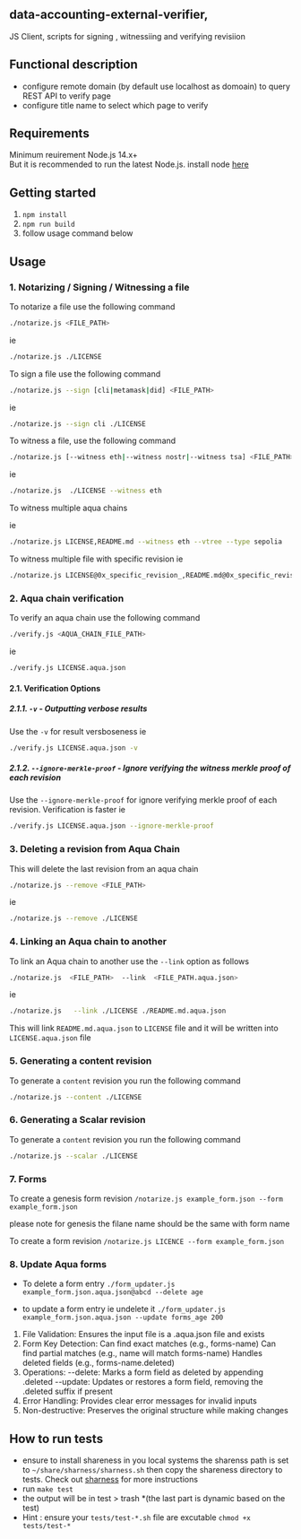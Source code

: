 ## data-accounting-external-verifier,
JS Client,  scripts for signing , witnessiing and verifying revisiion <br/>

## Functional description
* configure remote domain (by default use localhost as domoain) to query REST API to verify page
* configure title name to select which page to verify


## Requirements
Minimum reuirement Node.js 14.x+ <br/>
But it is recommended to run the latest Node.js.
install node [here](https://nodejs.org/en/download)

## Getting started 
1. `npm install`
2. `npm run build`
3. follow usage command below 


## Usage
### 1. Notarizing / Signing / Witnessing a file

To notarize a file use the following command

```bash 
./notarize.js <FILE_PATH>
```

ie 

```bash 
./notarize.js ./LICENSE
```


To sign a file use the following command

```bash
./notarize.js --sign [cli|metamask|did] <FILE_PATH>
```

ie 

```bash
./notarize.js --sign cli ./LICENSE
```


To witness a file, use the following command

```bash
./notarize.js [--witness eth|--witness nostr|--witness tsa] <FILE_PATH>
```

ie

```bash
./notarize.js  ./LICENSE --witness eth
```

To witness multiple aqua chains 

ie 
```bash
./notarize.js LICENSE,README.md --witness eth --vtree --type sepolia
```



To witness multiple file with specific revision 
ie 
```bash
./notarize.js LICENSE@0x_specific_revision_,README.md@0x_specific_revision_ --witness eth  --type cli --vtree
```


### 2. Aqua chain verification

To verify an aqua chain use the following command

```bash
./verify.js <AQUA_CHAIN_FILE_PATH>
```

ie

```bash
./verify.js LICENSE.aqua.json
```

#### 2.1. Verification Options

##### 2.1.1. `-v` - Outputting verbose results

Use the `-v` for result versboseness ie

```bash
./verify.js LICENSE.aqua.json -v
```

##### 2.1.2. `--ignore-merkle-proof` - Ignore verifying the witness merkle proof of each revision

Use the `--ignore-merkle-proof` for ignore verifying merkle proof of each revision. Verification is faster ie

```bash
./verify.js LICENSE.aqua.json --ignore-merkle-proof
```

### 3. Deleting a revision from Aqua Chain

This will delete the last revision from an aqua chain

```bash
./notarize.js --remove <FILE_PATH>
```

ie

```bash
./notarize.js --remove ./LICENSE
```


### 4. Linking an Aqua chain to another

To link an Aqua chain to another use the `--link` option as follows

```bash
./notarize.js  <FILE_PATH>  --link  <FILE_PATH.aqua.json>
```

ie

```bash
./notarize.js   --link ./LICENSE ./README.md.aqua.json
```

This will link `README.md.aqua.json` to `LICENSE` file and it will be written into `LICENSE.aqua.json` file


### 5. Generating a content revision

To generate a `content` revision you run the following command

```bash
./notarize.js --content ./LICENSE
```

### 6. Generating a Scalar revision

To generate a `content` revision you run the following command


```bash
./notarize.js --scalar ./LICENSE
```

### 7.  Forms 
To create a genesis form revision 
`/notarize.js example_form.json --form example_form.json `

please note for genesis the filane name should be the same with form name

To create a form revision 
`/notarize.js LICENCE --form example_form.json `

### 8. Update Aqua forms 

* To delete a form entry  `./form_updater.js example_form.json.aqua.json@abcd --delete age`
 
*  to update a form entry ie undelete it `./form_updater.js example_form.json.aqua.json --update forms_age 200`
 

1. File Validation: Ensures the input file is a .aqua.json file and exists
2. Form Key Detection:
Can find exact matches (e.g., forms-name)
Can find partial matches (e.g., name will match forms-name)
Handles deleted fields (e.g., forms-name.deleted)
3. Operations:
--delete: Marks a form field as deleted by appending .deleted
--update: Updates or restores a form field, removing the .deleted suffix if present
4. Error Handling: Provides clear error messages for invalid inputs
5. Non-destructive: Preserves the original structure while making changes

## How to run tests
- ensure to install shareness in you local systems the sharenss path is set to `~/share/sharness/sharness.sh` then copy the shareness directory to tests. Check out [sharness](https://github.com/felipec/sharness) for more instructions
- run `make test`
- the output will be  in test >  trash *(the last part is dynamic based on the test)
- Hint : ensure your `tests/test-*.sh` file are excutable `chmod +x  tests/test-*`
